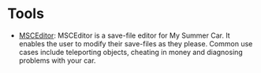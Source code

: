 # Tools

* [MSCEditor](https://www.nexusmods.com/mysummercar/mods/8): MSCEditor is a save-file editor for My Summer Car. It enables the user to modify their save-files as they please. Common use cases include teleporting objects, cheating in money and diagnosing problems with your car. 
